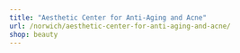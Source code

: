 ```yaml
---
title: "Aesthetic Center for Anti-Aging and Acne"
url: /norwich/aesthetic-center-for-anti-aging-and-acne/
shop: beauty
---
```

